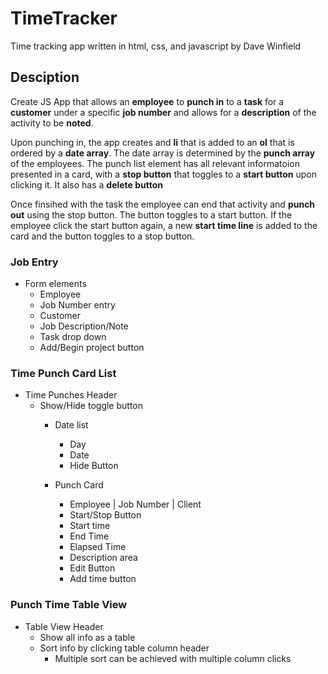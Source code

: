 # TimeTracker
Time tracking app written in html, css, and javascript by Dave Winfield

## Desciption

Create JS App that allows an **employee** to **punch in** to a **task** for a **customer** under a specific **job number** and allows for a **description** of the activity to be **noted**. 

Upon punching in, the app creates and **li** that is added to an **ol** that is ordered by a **date array**. The date array is determined by the **punch array** of the employees. The punch list element has all relevant informatoion presented in a card, with a **stop button** that toggles to a **start button** upon clicking it. It also has a **delete button**

Once finsihed with the task the employee can end that activity and **punch out** using the stop button. The button toggles to a start button. If the employee click the start button again, a new **start time line** is added to the card and the button toggles to a stop button.

### Job Entry
- Form elements
  * Employee
  * Job Number entry
  * Customer
  * Job Description/Note
  * Task drop down
  * Add/Begin project button

### Time Punch Card List
- Time Punches Header
  * Show/Hide toggle button
    - Date list
        * Day
        * Date
        * Hide Button

    - Punch Card
        * Employee | Job Number | Client
        * Start/Stop Button
        * Start time
        * End Time
        * Elapsed Time
        * Description area
        * Edit Button
        * Add time button

### Punch Time Table View
- Table View Header
  * Show all info as a table
  * Sort info by clicking table column header
    * Multiple sort can be achieved with multiple column clicks


